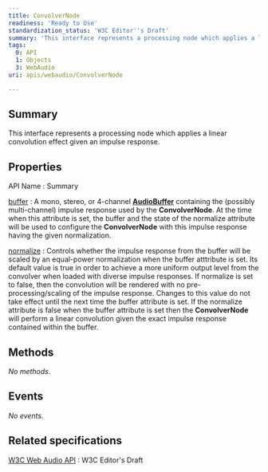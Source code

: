 ```yaml
---
title: ConvolverNode
readiness: 'Ready to Use'
standardization_status: 'W3C Editor''s Draft'
summary: 'This interface represents a processing node which applies a linear convolution effect given an impulse response.'
tags:
  0: API
  1: Objects
  3: WebAudio
uri: apis/webaudio/ConvolverNode

---
```

## <span>Summary</span>

This interface represents a processing node which applies a linear convolution effect given an impulse response.

## <span>Properties</span>

API Name
:   Summary

[buffer](/apis/webaudio/ConvolverNode/buffer)
:   A mono, stereo, or 4-channel [**AudioBuffer**](/apis/webaudio/AudioBuffer) containing the (possibly multi-channel) impulse response used by the ****ConvolverNode****. At the time when this attribute is set, the buffer and the state of the normalize attribute will be used to configure the ****ConvolverNode**** with this impulse response having the given normalization.

[normalize](/apis/webaudio/ConvolverNode/normalize)
:   Controls whether the impulse response from the buffer will be scaled by an equal-power normalization when the buffer atttribute is set. Its default value is true in order to achieve a more uniform output level from the convolver when loaded with diverse impulse responses. If normalize is set to false, then the convolution will be rendered with no pre-processing/scaling of the impulse response. Changes to this value do not take effect until the next time the buffer attribute is set. If the normalize attribute is false when the buffer attribute is set then the ****ConvolverNode**** will perform a linear convolution given the exact impulse response contained within the buffer.

## <span>Methods</span>

*No methods.*

## <span>Events</span>

*No events.*

## <span>Related specifications</span>

[W3C Web Audio API](http://webaudio.github.io/web-audio-api/)
:   W3C Editor's Draft
